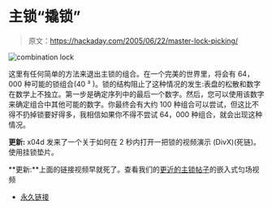 # 主锁“撬锁”

> 原文：<https://hackaday.com/2005/06/22/master-lock-picking/>

![combination lock](img/a412adcff45dc17896dca2a262d86dca.png)

这里有任何简单的方法来退出主锁的组合。在一个完美的世界里，将会有 64，000 种可能的锁组合(40 ³ )。锁的结构阻止了这种情况的发生:表盘的松散和数字在数学上不独立。第一步是确定序列中的最后一个数字。然后，您可以使用该数字来确定组合中其他可能的数字。你最终会有大约 100 种组合可以尝试，但这比不得不扔掉锁要好得多，我相信如果你不得不尝试 64，000 种组合，就会出现这种情况。

**更新:** x04d 发来了一个关于如何在 2 秒内打开一把锁的视频演示 (DivX)(死链)。使用挂锁垫片。

**更新:**上面的链接视频早就死了。查看我们的[更近的主锁帖子](http://hackaday.com/2009/10/06/how-to-crack-a-master-lock/)的嵌入式匀场视频

*   [永久链接](http://www.fusor.us/lockpick.html)